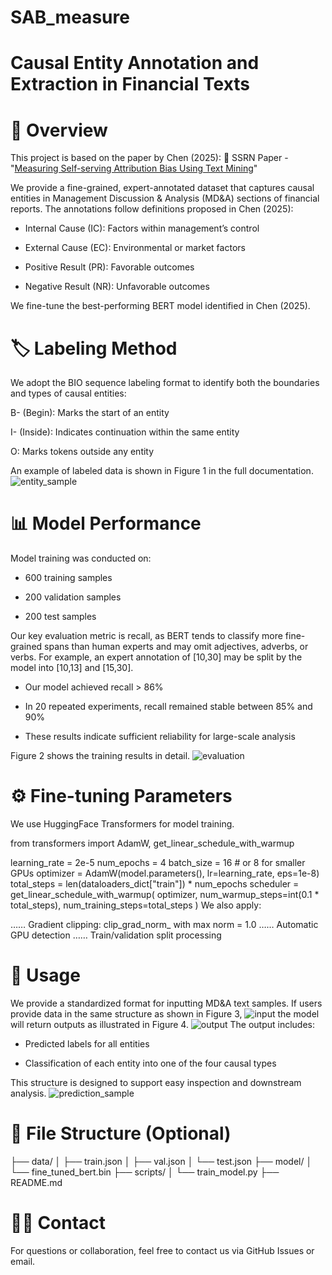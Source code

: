# SAB_measure
# Causal Entity Annotation and Extraction in Financial Texts
# 📘 Overview
This project is based on the paper by Chen (2025):
🔗 SSRN Paper - "[Measuring Self-serving Attribution Bias Using Text Mining](https://download.ssrn.com/2025/2/10/5130571.pdf?response-content-disposition=inline&X-Amz-Security-Token=IQoJb3JpZ2luX2VjEAgaCXVzLWVhc3QtMSJHMEUCIQC0pci69wHl7%2BzNWDc9VI7OJxxsttsAnr5zUEp%2BAoH79QIgcH186XgRdD6zLViuBKAOPTyemVFWjlSuWrRJkpGz%2FwkqxgUI4f%2F%2F%2F%2F%2F%2F%2F%2F%2F%2FARAEGgwzMDg0NzUzMDEyNTciDFKrQBxHBwC9D3ZxviqaBVyYAJmG2E2oFB8cI8c7H%2BNUetYx098q068Bt8gt0cyOdgLhObVLHloEB3oHW52WeymagJXTc5iFNoq1pE7g64wCHw94OSTmyffayGcmgXgBlYFrVZvqSQRVD2%2Beh629aQ6BPWUsuKYeKpWzy3MKo5yquej38zpVDJ7vnPWSu1ZveoGcvsnFF%2BzuAN0N6taSP0k8NWK52FTQc5UJO0hhrV823gRH4irCyBhUZIib%2FN2kZOkw6q6SIPT1SgIT8l4AYaMaYfnvYunTnToxY6q48vy08OOudYjVJZDfP8E9ciF%2BhnKAc55oknseS7jYjo9VpUJbjaYStnivAuMxb7pbIyy5qYuhjyERv9yQuSoBgsMdBmmT%2B4IQZxDnWSxUfyZwM90hRrffPhmGsFM9jViSdj0roTvf7OWHad0jW8aqjJMkgekdour2LeyVF36O95cRAy0dLMGnMb80NdnNHTq2i1%2Bvl6tes8NYoN5ldFnnyDT8TZbDaRiMbj9kFxl%2BHa9kePHRZdcU0qItpBzf1He1M1tKhOgBtTQaw9nkIJE2i0NH64c2er8RtEDIPFA0R6BHNUhIC6joa21jCm4G4u5w%2B0fPZzWPzoyIzpTSHiPrmarl0Pjd67s5bbi2zrTV3ljblM6ddKvIw0LKLKdeerlc6voez5HxrGQee6Xg8bTtp79QK%2BrfMsHTzupfXEHdk50Sc3Nus%2BVDx1U4wMA6%2BXI3f0cU4IKvoZ6UFDIdzusgOgyk%2BiVobIbyq8T8DWFdco1TkHuF11vcZJ67cH0snvRGstXJyHtXQiVE6K1uVDWAI%2FdpLpPXdyNrxZAfg40JLDEaKyxF8u%2BkHnwFr4fpe8AJBaTWqe6Ol4zNgnwL5mhMdCWZocjaatcPA7KPdTCZrKjCBjqxAZ14YtGTkLcKnS7pzaoiBX9ZXzJk1MLIyck4HBLtaz2COBKabJ3XKImm2B8JxKl%2BSHcBf4ahhuiWxvZ2aqXqshpA7W1mvSiYhpWn0R%2F77xbsvCAeh0CDDkrOGreSpSoU9ONNh1sr1Q3dEUrsv2J24EJ8swd5MD457yLL7ykM4Rwe8euksvyPxPO6WTLNYTLAlX88MFrxCfKWgKp7JpsYHIVADdskTmRhifVi6bHfvlgV3Q%3D%3D&X-Amz-Algorithm=AWS4-HMAC-SHA256&X-Amz-Date=20250612T004435Z&X-Amz-SignedHeaders=host&X-Amz-Expires=300&X-Amz-Credential=ASIAUPUUPRWEQPMPJXX3%2F20250612%2Fus-east-1%2Fs3%2Faws4_request&X-Amz-Signature=c4866b0ca06d3dd49013e10d5326a36ae8ce147b1487a5c3fc39e122cb342f42&abstractId=5130571)"

We provide a fine-grained, expert-annotated dataset that captures causal entities in Management Discussion & Analysis (MD&A) sections of financial reports. The annotations follow definitions proposed in Chen (2025):

- Internal Cause (IC): Factors within management’s control

- External Cause (EC): Environmental or market factors

- Positive Result (PR): Favorable outcomes

- Negative Result (NR): Unfavorable outcomes

We fine-tune the best-performing BERT model identified in Chen (2025).


# 🏷 Labeling Method
We adopt the BIO sequence labeling format to identify both the boundaries and types of causal entities:

B- (Begin): Marks the start of an entity

I- (Inside): Indicates continuation within the same entity

O: Marks tokens outside any entity

An example of labeled data is shown in Figure 1 in the full documentation.
![entity_sample](https://github.com/user-attachments/assets/400d2254-c448-47e1-be14-f534b0fd6b65)

# 📊 Model Performance
Model training was conducted on:

- 600 training samples

- 200 validation samples

- 200 test samples

Our key evaluation metric is recall, as BERT tends to classify more fine-grained spans than human experts and may omit adjectives, adverbs, or verbs. For example, an expert annotation of [10,30] may be split by the model into [10,13] and [15,30].

- Our model achieved recall > 86%

- In 20 repeated experiments, recall remained stable between 85% and 90%

- These results indicate sufficient reliability for large-scale analysis

Figure 2 shows the training results in detail.
![evaluation](https://github.com/user-attachments/assets/1da991d4-87f5-4cc1-86ce-22e437aa4a70)

# ⚙️ Fine-tuning Parameters
We use HuggingFace Transformers for model training.

from transformers import AdamW, get_linear_schedule_with_warmup

learning_rate = 2e-5
num_epochs = 4
batch_size = 16  # or 8 for smaller GPUs
optimizer = AdamW(model.parameters(), lr=learning_rate, eps=1e-8)
total_steps = len(dataloaders_dict["train"]) * num_epochs
scheduler = get_linear_schedule_with_warmup(
    optimizer,
    num_warmup_steps=int(0.1 * total_steps),
    num_training_steps=total_steps
)
We also apply:

…… Gradient clipping: clip_grad_norm_ with max norm = 1.0
…… Automatic GPU detection
…… Train/validation split processing

# 🧪 Usage
We provide a standardized format for inputting MD&A text samples.
If users provide data in the same structure as shown in Figure 3,
![input](https://github.com/user-attachments/assets/4a461c6c-23c2-4426-9ad7-6cdbea7d7a7e)
the model will return outputs as illustrated in Figure 4.
![output](https://github.com/user-attachments/assets/40fffd60-7bb3-4e18-8788-9d139603b900)
The output includes:

- Predicted labels for all entities

- Classification of each entity into one of the four causal types

This structure is designed to support easy inspection and downstream analysis.
![prediction_sample](https://github.com/user-attachments/assets/09bc6505-9907-4a78-af0c-88b0a37bf6d9)

# 📁 File Structure (Optional)

├── data/
│   ├── train.json
│   ├── val.json
│   └── test.json
├── model/
│   └── fine_tuned_bert.bin
├── scripts/
│   └── train_model.py
├── README.md


# 👩‍💼 Contact
For questions or collaboration, feel free to contact us via GitHub Issues or email.





